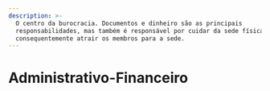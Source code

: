 ```yaml
---
description: >-
  O centro da burocracia. Documentos e dinheiro são as principais
  responsabilidades, mas também é responsável por cuidar da sede física e
  consequentemente atrair os membros para a sede.
---
```


# Administrativo-Financeiro


